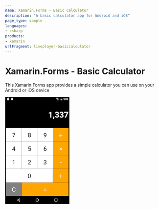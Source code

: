 ```yaml
---
name: Xamarin.Forms - Basic Calculator
description: "A basic calculator app for Android and iOS"
page_type: sample
languages:
- csharp
products:
- xamarin
urlFragment: liveplayer-basiccalculator
---
```

# Xamarin.Forms - Basic Calculator

This Xamarin.Forms app provides a simple calculator you can use on your Android or iOS device

![Calculator app](Screenshots/basic-calculator-sml.png)
